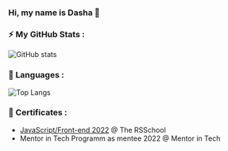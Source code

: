 ### Hi, my name is Dasha 👋

### ⚡ My GitHub Stats :
![GitHub stats](https://github-readme-stats.vercel.app/api?username=sammily&hide=stars&count_private=true&show_icons=true&theme=dracula&hide_title=true)

### :blue_book: Languages :
![Top Langs](https://github-readme-stats.vercel.app/api/top-langs/?username=sammily&layout=compact&theme=dracula&hide_title=true)

### 📜 Certificates :
- [JavaScript/Front-end 2022](https://app.rs.school/certificate/elnqanye) @ The RSSchool
- Mentor in Tech Programm as mentee 2022 @ Mentor in Tech


<!--
**Sammily/Sammily** is a ✨ _special_ ✨ repository because its `README.md` (this file) appears on your GitHub profile.

Here are some ideas to get you started:

- 🔭 I’m currently working on ...
- 🌱 I’m currently learning ...
- 👯 I’m looking to collaborate on ...
- 🤔 I’m looking for help with ...
- 💬 Ask me about ...
- 📫 How to reach me: ...
- 😄 Pronouns: ...
- ⚡ Fun fact: ...
-->
